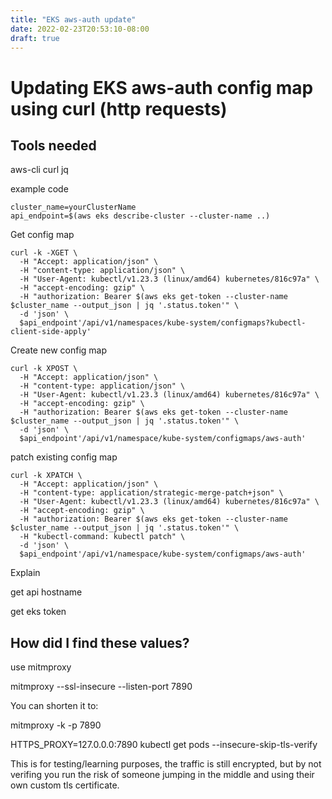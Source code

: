 ```yaml
---
title: "EKS aws-auth update"
date: 2022-02-23T20:53:10-08:00
draft: true
---
```

# Updating EKS aws-auth config map using curl (http requests)

Tools needed
---
aws-cli
curl
jq

example code

```
cluster_name=yourClusterName
api_endpoint=$(aws eks describe-cluster --cluster-name ..)
```

Get config map
```
curl -k -XGET \
  -H "Accept: application/json" \
  -H "content-type: application/json" \
  -H "User-Agent: kubectl/v1.23.3 (linux/amd64) kubernetes/816c97a" \
  -H "accept-encoding: gzip" \
  -H "authorization: Bearer $(aws eks get-token --cluster-name $cluster_name --output_json | jq '.status.token'" \
  -d 'json' \
  $api_endpoint'/api/v1/namespaces/kube-system/configmaps?kubectl-client-side-apply'
```

Create new config map
```
curl -k XPOST \
  -H "Accept: application/json" \
  -H "content-type: application/json" \
  -H "User-Agent: kubectl/v1.23.3 (linux/amd64) kubernetes/816c97a" \
  -H "accept-encoding: gzip" \
  -H "authorization: Bearer $(aws eks get-token --cluster-name $cluster_name --output_json | jq '.status.token'" \
  -d 'json' \
  $api_endpoint'/api/v1/namespace/kube-system/configmaps/aws-auth'
```

patch existing config map
```
curl -k XPATCH \
  -H "Accept: application/json" \
  -H "content-type: application/strategic-merge-patch+json" \
  -H "User-Agent: kubectl/v1.23.3 (linux/amd64) kubernetes/816c97a" \
  -H "accept-encoding: gzip" \
  -H "authorization: Bearer $(aws eks get-token --cluster-name $cluster_name --output_json | jq '.status.token'" \
  -H "kubectl-command: kubectl patch" \
  -d 'json' \
  $api_endpoint'/api/v1/namespace/kube-system/configmaps/aws-auth'
```

Explain

get api hostname

get eks token

How did I find these values?
---
use mitmproxy

mitmproxy --ssl-insecure --listen-port 7890

You can shorten it to:

mitmproxy -k -p 7890

HTTPS_PROXY=127.0.0.0:7890 kubectl get pods --insecure-skip-tls-verify

This is for testing/learning purposes, the traffic is still encrypted, but by not verifing you run the risk of someone jumping in the middle and using their own custom tls certificate.




